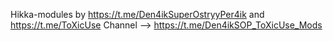 Hikka-modules by https://t.me/Den4ikSuperOstryyPer4ik and https://t.me/ToXicUse
Channel --> https://t.me/Den4ikSOP_ToXicUse_Mods

